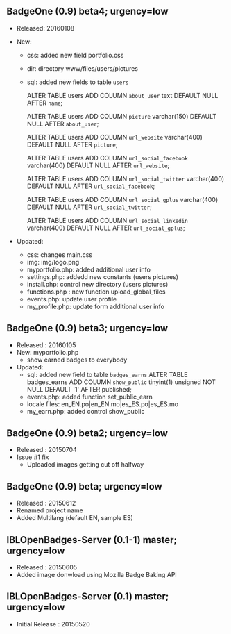 ## BadgeOne (0.9) beta4; urgency=low
  * Released: 20160108
  * New:
    - css: added new field portfolio.css
    - dir: directory www/files/users/pictures
    - sql: added new fields to table `users`

      ALTER TABLE users ADD COLUMN `about_user` text 
      DEFAULT NULL AFTER `name`;

      ALTER TABLE users ADD COLUMN `picture` varchar(150) 
      DEFAULT NULL AFTER `about_user`;

      ALTER TABLE users ADD COLUMN `url_website` varchar(400) 
      DEFAULT NULL AFTER `picture`;

      ALTER TABLE users ADD COLUMN `url_social_facebook` 
      varchar(400) DEFAULT NULL AFTER `url_website`;

      ALTER TABLE users ADD COLUMN `url_social_twitter` 
      varchar(400) DEFAULT NULL AFTER `url_social_facebook`;

      ALTER TABLE users ADD COLUMN `url_social_gplus` 
      varchar(400) DEFAULT NULL AFTER `url_social_twitter`;

      ALTER TABLE users ADD COLUMN `url_social_linkedin` 
      varchar(400) DEFAULT NULL AFTER `url_social_gplus`;

  * Updated:
    - css: changes main.css
    - img: img/logo.png
    - myportfolio.php: added additional user info
    - settings.php: addedd new constants (users pictures)
    - install.php: control new directory (users pictures)
    - functions.php : new function upload_global_files
    - events.php: update user profile
    - my_profile.php: update form additional user info
 
## BadgeOne (0.9) beta3; urgency=low

  * Released : 20160105
  * New: myportfolio.php
    - show earned badges to everybody
  * Updated:
    - sql: added new field to table `badges_earns`
      ALTER TABLE badges_earns ADD COLUMN `show_public` 
      tinyint(1) unsigned NOT NULL DEFAULT '1' AFTER published;
    - events.php: added function set_public_earn
    - locale files: en_EN.po|en_EN.mo|es_ES.po|es_ES.mo
    - my_earn.php: added control show_public

## BadgeOne (0.9) beta2; urgency=low

  * Released : 20150704
  * Issue #1 fix
    - Uploaded images getting cut off halfway

## BadgeOne (0.9) beta; urgency=low

  * Released : 20150612
  * Renamed project name
  * Added Multilang (default EN, sample ES)

## IBLOpenBadges-Server (0.1-1) master; urgency=low

  * Released : 20150605
  * Added image donwload using Mozilla Badge Baking API

## IBLOpenBadges-Server (0.1) master; urgency=low

  * Initial Release : 20150520
